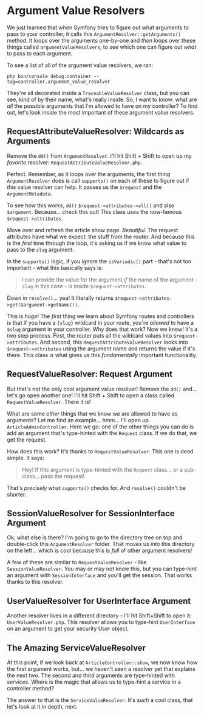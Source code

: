# Argument Value Resolvers

We just learned that when Symfony tries to figure out what arguments to pass to your
controller, it calls this `ArgumentResolver::getArguments()` method. It loops
over the arguments one-by-one and *then* loops over these things called
`argumentValueResolvers`, to see which one can figure out *what* to pass to each
argument.

To see a list of all of the argument value resolvers, we ran:

```terminal
php bin/console debug:container --tag=controller.argument_value_resolver
```

They're all decorated inside a `TraceableValueResolver` class, but you can see,
kind of by their name, what's really inside. So, I want to know: what are *all*
the possible arguments that I'm allowed to have on my controller? To find out,
let's look inside the *most* important of these argument value resolvers.

## RequestAttributeValueResolver: Wildcards as Arguments

Remove the `dd()` from `ArgumentResolver`. I'll hit Shift + Shift to open up my
*favorite* resolver: `RequestAttributeValueResolver.php`.

Perfect. Remember, as it loops over the arguments, the first thing
`ArgumentResolver` does is call `supports()` on each of these to figure out if
*this* value resolver can help. It passes us the `$request` and the
`ArgumentMetadata`.

To see how this works, `dd()` `$request->attributes->all()` and also `$argument`.
Because... check this out! This class *uses* the now-famous `$request->attributes`.

Move over and refresh the article show page. *Beautiful*. The request attributes
have what we expect: the stuff from the router. And because this is the *first*
time through the loop, it's asking us if we know what value to pass to the `slug`
argument.

In the `supports()` logic, if you ignore the `isVariadic()` part - that's not too
important - what this basically says is:

> I can provide the value for the argument *if* the name of the argument - `slug`
> in this case - is inside `$request->attributes`.

Down in `resolve()`... yea! It literally returns
`$request->attributes->get($argument->getName())`.

This is *huge*! The *first* thing we learn about Symfony routes and controllers
is that if you have a `{slug}` wildcard in your route, you're *allowed* to have
a `$slug` argument in your controller. Why does that work? Now we know! It's
a two step process. First, the router puts all the wildcard values into
`$request->attributes`. And second, this `RequestAttributeValueResolver`
looks *into* `$request->attributes` using the argument name and returns the value
if it's there. This class is what gives us this *fundamentally* important
functionality.

## RequestValueResolver: Request Argument

But that's not the only cool argument value resolver! Remove the `dd()` and... let's
go open another one! I'll hit Shift + Shift to open a class called
`RequestValueResolver`. There it is!

What are some *other* things that we know we are allowed to have as arguments?
Let me find an example... hmm... I'll open up `ArticleAdminController`. Here we
go: one of the other things you can do is add an argument that's type-hinted
with the `Request` class. If we do that, we get the request.

How does this work? It's thanks to `RequestValueResolver`. This one is dead
simple. It says:

> Hey! If this argument is type-hinted with the `Request` class... or a
> sub-class... pass the request!

That's *precisely* what `supports()` checks for. And `resolve()` couldn't be shorter.

## SessionValueResolver for SessionInterface Argument

Ok, what else is there? I'm going to go to the directory tree on top and
double-click this `ArgumentResolver` folder. That moves us *into* this directory
on the left... which is cool because this is *full* of other argument resolvers!

A few of these are similar to `RequestValueResolver` - like `SessionValueResolver`.
You may or may not know this, but you can type-hint an argument with
`SessionInterface` and you'll get the session. That works thanks to this resolver.

## UserValueResolver for UserInterface Argument

Another resolver lives in a different directory - I'll hit Shift+Shift to open it:
`UserValueResolver.php`. This resolver allows you to type-hint `UserInterface`
on an argument to get your security User object.

## The Amazing ServiceValueResolver

At this point, if we look back at `ArticleController::show`, we now know how the
first argument works, but... we haven't seen a resolver yet that explains the next
two. The second and third arguments are type-hinted with *services*. Where is
the magic that allows us to type-hint a service in a controller method?

The answer to that is the `ServiceValueResolver`. It's *such* a cool class, that
let's look at it in depth, next.
